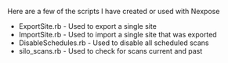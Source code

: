 


Here are a few of the scripts I have created or used with Nexpose

* ExportSite.rb - Used to export a single site
* ImportSite.rb - Used to import a single site that was exported
* DisableSchedules.rb - Used to disable all scheduled scans 
* silo_scans.rb - Used to check for scans current and past
